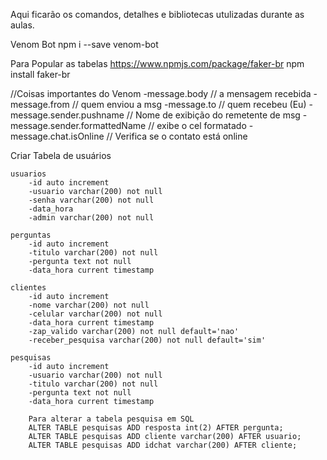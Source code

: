 Aqui ficarão os comandos, detalhes e bibliotecas utulizadas durante as aulas.


Venom Bot
npm i --save venom-bot

Para Popular as tabelas
https://www.npmjs.com/package/faker-br
npm install faker-br

//Coisas importantes do Venom
-message.body // a mensagem recebida
-message.from // quem enviou a msg
-message.to // quem recebeu (Eu)
-message.sender.pushname // Nome de exibição do remetente de msg
-message.sender.formattedName // exibe o cel formatado
-message.chat.isOnline // Verifica se o contato está online

Criar Tabela de usuários

    usuarios
        -id auto increment
        -usuario varchar(200) not null
        -senha varchar(200) not null
        -data_hora
        -admin varchar(200) not null

    perguntas
        -id auto increment
        -titulo varchar(200) not null
        -pergunta text not null
        -data_hora current timestamp

    clientes
        -id auto increment
        -nome varchar(200) not null
        -celular varchar(200) not null
        -data_hora current timestamp
        -zap_valido varchar(200) not null default='nao'
        -receber_pesquisa varchar(200) not null default='sim'

    pesquisas
        -id auto increment
        -usuario varchar(200) not null
        -titulo varchar(200) not null
        -pergunta text not null
        -data_hora current timestamp

        Para alterar a tabela pesquisa em SQL
        ALTER TABLE pesquisas ADD resposta int(2) AFTER pergunta;
        ALTER TABLE pesquisas ADD cliente varchar(200) AFTER usuario;
        ALTER TABLE pesquisas ADD idchat varchar(200) AFTER cliente;